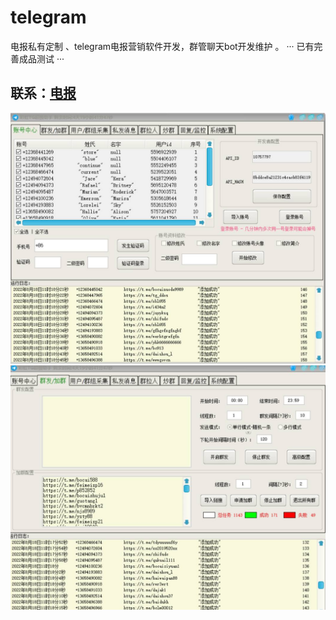 # telegram
电报私有定制 、telegram电报营销软件开发，群管聊天bot开发维护 。
···
 已有完善成品测试
···
## 联系：[电报](https://t.me/AllenHi)
 
![图片说明](/photo_2022-08-18_12-03-14.jpg)
![图片说明](/photo_2022-08-18_12-03-30.jpg)

